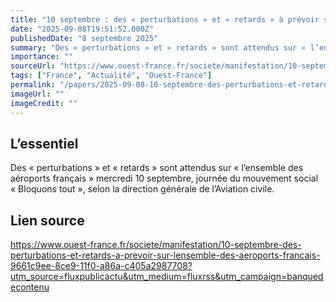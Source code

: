 ```yaml
---
title: "10 septembre : des « perturbations » et « retards » à prévoir sur l’ensemble des aéroports français"
date: "2025-09-08T19:51:52.000Z"
publishedDate: "8 septembre 2025"
summary: "Des « perturbations » et « retards » sont attendus sur « l’ensemble des aéroports français » mercredi 10 septembre, journée du mouvement social « Bloquons tout », selon la direction générale de l’Aviation civile."
importance: ""
sourceUrl: "https://www.ouest-france.fr/societe/manifestation/10-septembre-des-perturbations-et-retards-a-prevoir-sur-lensemble-des-aeroports-francais-9661c9ee-8ce9-11f0-a86a-c405a2987708?utm_source=fluxpublicactu&utm_medium=fluxrss&utm_campaign=banquedecontenu"
tags: ["France", "Actualité", "Ouest-France"]
permalink: "/papers/2025-09-08-10-septembre-des-perturbations-et-retards-a-prevoir-sur-lensemble-des-aeroports-francais"
imageUrl: ""
imageCredit: ""
---
```


## L’essentiel

Des « perturbations » et « retards » sont attendus sur « l’ensemble des aéroports français » mercredi 10 septembre, journée du mouvement social « Bloquons tout », selon la direction générale de l’Aviation civile.

## Lien source

https://www.ouest-france.fr/societe/manifestation/10-septembre-des-perturbations-et-retards-a-prevoir-sur-lensemble-des-aeroports-francais-9661c9ee-8ce9-11f0-a86a-c405a2987708?utm_source=fluxpublicactu&utm_medium=fluxrss&utm_campaign=banquedecontenu

